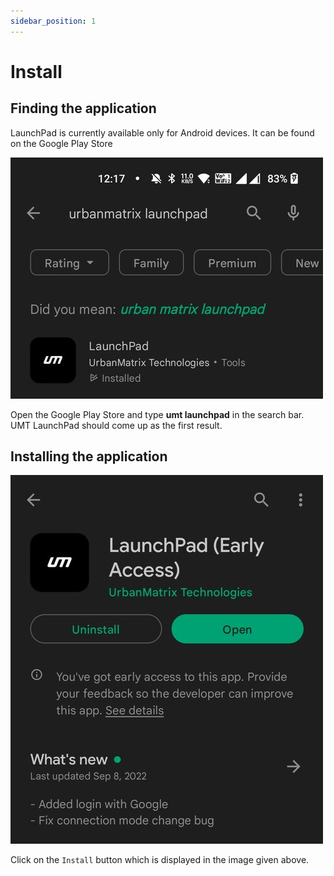 ```yaml
---
sidebar_position: 1
---
```


# Install


## Finding the application
LaunchPad is currently available only for Android devices. It can be found on the Google Play Store

![Google Play Store](./img/install-play-store.jpg)

Open the Google Play Store and type **umt launchpad** in the search bar. UMT LaunchPad should come up as the first
result.


## Installing the application

![Install](./img/install-install.jpg)

Click on the `Install` button which is displayed in the image given above.
